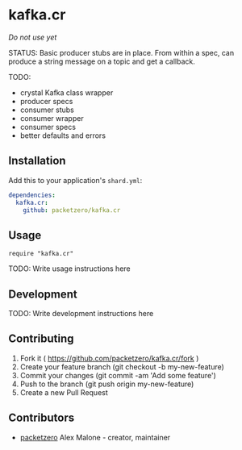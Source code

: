 # kafka.cr

*Do not use yet*

STATUS: Basic producer stubs are in place.  From within a spec, can produce a string message on a topic and get a callback.

TODO:
 - crystal Kafka class wrapper
 - producer specs
 - consumer stubs
 - consumer wrapper
 - consumer specs
 - better defaults and errors

## Installation

Add this to your application's `shard.yml`:

```yaml
dependencies:
  kafka.cr:
    github: packetzero/kafka.cr
```

## Usage

```crystal
require "kafka.cr"
```

TODO: Write usage instructions here

## Development

TODO: Write development instructions here

## Contributing

1. Fork it ( https://github.com/packetzero/kafka.cr/fork )
2. Create your feature branch (git checkout -b my-new-feature)
3. Commit your changes (git commit -am 'Add some feature')
4. Push to the branch (git push origin my-new-feature)
5. Create a new Pull Request

## Contributors

- [packetzero](https://github.com/packetzero) Alex Malone - creator, maintainer
